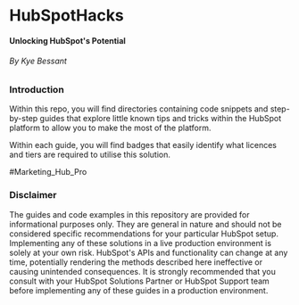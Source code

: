 # HubSpotHacks

#### Unlocking HubSpot's Potential
###### By Kye Bessant

### Introduction

Within this repo, you will find directories containing code snippets and step-by-step guides that explore little known tips and tricks within the HubSpot platform to allow you to make the most of the platform.

Within each guide, you will find badges that easily identify what licences and tiers are required to utilise this solution.

#Marketing_Hub_Pro

### Disclaimer

The guides and code examples in this repository are provided for informational purposes only. They are general in nature and should not be considered specific recommendations for your particular HubSpot setup.  Implementing any of these solutions in a live production environment is solely at your own risk.  HubSpot's APIs and functionality can change at any time, potentially rendering the methods described here ineffective or causing unintended consequences.  It is strongly recommended that you consult with your HubSpot Solutions Partner or HubSpot Support team before implementing any of these guides in a production environment.
